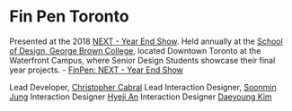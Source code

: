 # Fin Pen Toronto

Presented at the 2018 [NEXT - Year End Show](http://yearendshow.schoolofdesign.ca/). Held annually at the [School of Design, George Brown College](https://www.georgebrown.ca/design/), located Downtown Toronto at the Waterfront Campus, where Senior Design Students showcase their final year projects.
     - [FinPen: NEXT - Year End Show](http://yearendshow.schoolofdesign.ca/finpen/)


Lead Developer, [Christopher Cabral](https://github.com/Cabralcm)
Lead Interaction Designer, [Soonmin Jung](https://www.soonminjung.com/)
Interaction Designer [Hyeji An](https://www.behance.net/HYEJIAN?tracking_source=search%7Chyeji%20an)
Interaction Designer [Daeyoung Kim](https://www.behance.net/44mg_dayoung/projects)




   
